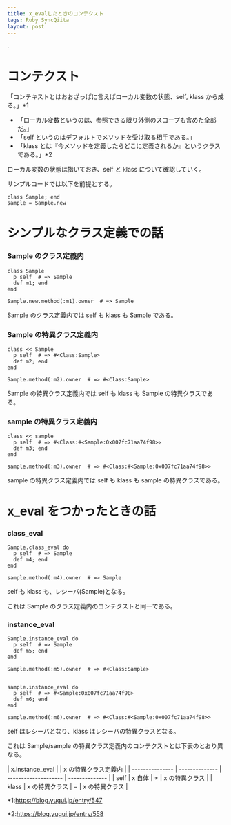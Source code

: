 ```yaml
---
title: x_evalしたときのコンテクスト
tags: Ruby SyncQiita
layout: post
---
```


.

# コンテクスト

「コンテキストとはおおざっぱに言えばローカル変数の状態、self, klass から成る。」\*1

- 「ローカル変数というのは、参照できる限り外側のスコープも含めた全部だ。」
- 「self というのはデフォルトでメソッドを受け取る相手である。」
- 「klass とは『今メソッドを定義したらどこに定義されるか』というクラスである。」\*2

ローカル変数の状態は措いておき、self と klass について確認していく。

サンプルコードでは以下を前提とする。

    class Sample; end
    sample = Sample.new

# シンプルなクラス定義での話

### Sample のクラス定義内

```
class Sample
  p self  # => Sample
  def m1; end
end

Sample.new.method(:m1).owner  # => Sample
```

Sample のクラス定義内では self も klass も Sample である。

### Sample の特異クラス定義内

```
class << Sample
  p self  # => #<Class:Sample>
  def m2; end
end

Sample.method(:m2).owner  # => #<Class:Sample>
```

Sample の特異クラス定義内では self も klass も Sample の特異クラスである。

### sample の特異クラス定義内

```
class << sample
  p self  # => #<Class:#<Sample:0x007fc71aa74f98>>
  def m3; end
end

sample.method(:m3).owner  # => #<Class:#<Sample:0x007fc71aa74f98>>
```

sample の特異クラス定義内では self も klass も sample の特異クラスである。

# x_eval をつかったときの話

### class_eval

```
Sample.class_eval do
  p self  # => Sample
  def m4; end
end

sample.method(:m4).owner  # => Sample
```

self も klass も、レシーバ(Sample)となる。

これは Sample のクラス定義内のコンテクストと同一である。

### instance_eval

```
Sample.instance_eval do
  p self  # => Sample
  def m5; end
end

Sample.method(:m5).owner  # => #<Class:Sample>


sample.instance_eval do
  p self  # => #<Sample:0x007fc71aa74f98>
  def m6; end
end

sample.method(:m6).owner  # => #<Class:#<Sample:0x007fc71aa74f98>>
```

self はレシーバとなり、klass はレシーバの特異クラスとなる。

これは Sample/sample の特異クラス定義内のコンテクストとは下表のとおり異なる。

| x.instance_eval |                | x の特異クラス定義内 |
| --------------- | -------------- | -------------------- | -------------- |
| self            | x 自体         | ≠                    | x の特異クラス |
| klass           | x の特異クラス | =                    | x の特異クラス |

\*1:<https://blog.yugui.jp/entry/547>

\*2:<https://blog.yugui.jp/entry/558>
